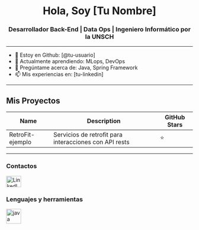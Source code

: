 <h1 align="center">Hola, Soy [Tu Nombre]</h1>
<h3 align="center">Desarrollador Back-End | Data Ops | Ingeniero Informático por la UNSCH</h3>

---

- 🔭 Estoy en Github: [@tu-usuario]
- 🌱 Actualmente aprendiendo: MLops, DevOps
- 💬 Pregúntame acerca de: Java, Spring Framework
- 📫 Mis experiencias en: [tu-linkedin]

---

## Mis Proyectos

| Name | Description | GitHub Stars |
|------|-------------|--------------|
| RetroFit-ejemplo | Servicios de retrofit para interacciones con API rests | ⭐ |

---

### Contactos

<p align="left">
<a href="tu-linkedin" target="blank">
<img align="center" src="linkedin-icon-url" alt="LinkedIn" height="30" width="40"/>
</a>
</p>

### Lenguajes y herramientas

<p align="left">
<a href="https://www.java.com" target="_blank">
<img src="java-icon-url" alt="java" width="40" height="40"/>
</a>
<!-- Agrega más tecnologías -->
</p>
